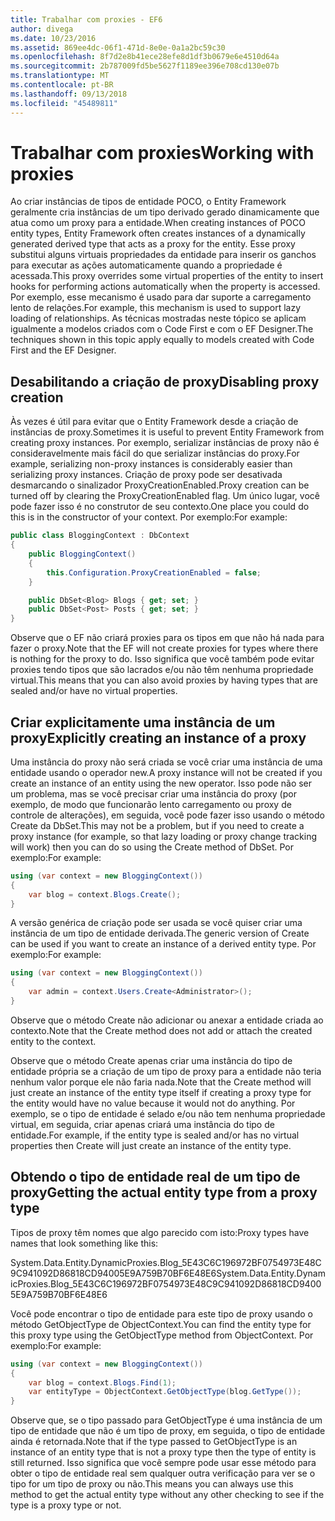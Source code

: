 ```yaml
---
title: Trabalhar com proxies - EF6
author: divega
ms.date: 10/23/2016
ms.assetid: 869ee4dc-06f1-471d-8e0e-0a1a2bc59c30
ms.openlocfilehash: 8f7d2e8b41ece28efe8d1df3b0679e6e4510d64a
ms.sourcegitcommit: 2b787009fd5be5627f1189ee396e708cd130e07b
ms.translationtype: MT
ms.contentlocale: pt-BR
ms.lasthandoff: 09/13/2018
ms.locfileid: "45489811"
---
```

# <a name="working-with-proxies"></a><span data-ttu-id="a4e55-102">Trabalhar com proxies</span><span class="sxs-lookup"><span data-stu-id="a4e55-102">Working with proxies</span></span>
<span data-ttu-id="a4e55-103">Ao criar instâncias de tipos de entidade POCO, o Entity Framework geralmente cria instâncias de um tipo derivado gerado dinamicamente que atua como um proxy para a entidade.</span><span class="sxs-lookup"><span data-stu-id="a4e55-103">When creating instances of POCO entity types, Entity Framework often creates instances of a dynamically generated derived type that acts as a proxy for the entity.</span></span> <span data-ttu-id="a4e55-104">Esse proxy substitui alguns virtuais propriedades da entidade para inserir os ganchos para executar as ações automaticamente quando a propriedade é acessada.</span><span class="sxs-lookup"><span data-stu-id="a4e55-104">This proxy overrides some virtual properties of the entity to insert hooks for performing actions automatically when the property is accessed.</span></span> <span data-ttu-id="a4e55-105">Por exemplo, esse mecanismo é usado para dar suporte a carregamento lento de relações.</span><span class="sxs-lookup"><span data-stu-id="a4e55-105">For example, this mechanism is used to support lazy loading of relationships.</span></span> <span data-ttu-id="a4e55-106">As técnicas mostradas neste tópico se aplicam igualmente a modelos criados com o Code First e com o EF Designer.</span><span class="sxs-lookup"><span data-stu-id="a4e55-106">The techniques shown in this topic apply equally to models created with Code First and the EF Designer.</span></span>  

## <a name="disabling-proxy-creation"></a><span data-ttu-id="a4e55-107">Desabilitando a criação de proxy</span><span class="sxs-lookup"><span data-stu-id="a4e55-107">Disabling proxy creation</span></span>  

<span data-ttu-id="a4e55-108">Às vezes é útil para evitar que o Entity Framework desde a criação de instâncias de proxy.</span><span class="sxs-lookup"><span data-stu-id="a4e55-108">Sometimes it is useful to prevent Entity Framework from creating proxy instances.</span></span> <span data-ttu-id="a4e55-109">Por exemplo, serializar instâncias de proxy não é consideravelmente mais fácil do que serializar instâncias do proxy.</span><span class="sxs-lookup"><span data-stu-id="a4e55-109">For example, serializing non-proxy instances is considerably easier than serializing proxy instances.</span></span> <span data-ttu-id="a4e55-110">Criação de proxy pode ser desativada desmarcando o sinalizador ProxyCreationEnabled.</span><span class="sxs-lookup"><span data-stu-id="a4e55-110">Proxy creation can be turned off by clearing the ProxyCreationEnabled flag.</span></span> <span data-ttu-id="a4e55-111">Um único lugar, você pode fazer isso é no construtor de seu contexto.</span><span class="sxs-lookup"><span data-stu-id="a4e55-111">One place you could do this is in the constructor of your context.</span></span> <span data-ttu-id="a4e55-112">Por exemplo:</span><span class="sxs-lookup"><span data-stu-id="a4e55-112">For example:</span></span>  

``` csharp
public class BloggingContext : DbContext
{
    public BloggingContext()
    {
        this.Configuration.ProxyCreationEnabled = false;
    }  

    public DbSet<Blog> Blogs { get; set; }
    public DbSet<Post> Posts { get; set; }
}
```  

<span data-ttu-id="a4e55-113">Observe que o EF não criará proxies para os tipos em que não há nada para fazer o proxy.</span><span class="sxs-lookup"><span data-stu-id="a4e55-113">Note that the EF will not create proxies for types where there is nothing for the proxy to do.</span></span> <span data-ttu-id="a4e55-114">Isso significa que você também pode evitar proxies tendo tipos que são lacrados e/ou não têm nenhuma propriedade virtual.</span><span class="sxs-lookup"><span data-stu-id="a4e55-114">This means that you can also avoid proxies by having types that are sealed and/or have no virtual properties.</span></span>  

## <a name="explicitly-creating-an-instance-of-a-proxy"></a><span data-ttu-id="a4e55-115">Criar explicitamente uma instância de um proxy</span><span class="sxs-lookup"><span data-stu-id="a4e55-115">Explicitly creating an instance of a proxy</span></span>  

<span data-ttu-id="a4e55-116">Uma instância do proxy não será criada se você criar uma instância de uma entidade usando o operador new.</span><span class="sxs-lookup"><span data-stu-id="a4e55-116">A proxy instance will not be created if you create an instance of an entity using the new operator.</span></span> <span data-ttu-id="a4e55-117">Isso pode não ser um problema, mas se você precisar criar uma instância do proxy (por exemplo, de modo que funcionarão lento carregamento ou proxy de controle de alterações), em seguida, você pode fazer isso usando o método Create da DbSet.</span><span class="sxs-lookup"><span data-stu-id="a4e55-117">This may not be a problem, but if you need to create a proxy instance (for example, so that lazy loading or proxy change tracking will work) then you can do so using the Create method of DbSet.</span></span> <span data-ttu-id="a4e55-118">Por exemplo:</span><span class="sxs-lookup"><span data-stu-id="a4e55-118">For example:</span></span>  

``` csharp
using (var context = new BloggingContext())
{
    var blog = context.Blogs.Create();
}
```  

<span data-ttu-id="a4e55-119">A versão genérica de criação pode ser usada se você quiser criar uma instância de um tipo de entidade derivada.</span><span class="sxs-lookup"><span data-stu-id="a4e55-119">The generic version of Create can be used if you want to create an instance of a derived entity type.</span></span> <span data-ttu-id="a4e55-120">Por exemplo:</span><span class="sxs-lookup"><span data-stu-id="a4e55-120">For example:</span></span>  

``` csharp
using (var context = new BloggingContext())
{
    var admin = context.Users.Create<Administrator>();
}
```  

<span data-ttu-id="a4e55-121">Observe que o método Create não adicionar ou anexar a entidade criada ao contexto.</span><span class="sxs-lookup"><span data-stu-id="a4e55-121">Note that the Create method does not add or attach the created entity to the context.</span></span>  

<span data-ttu-id="a4e55-122">Observe que o método Create apenas criar uma instância do tipo de entidade própria se a criação de um tipo de proxy para a entidade não teria nenhum valor porque ele não faria nada.</span><span class="sxs-lookup"><span data-stu-id="a4e55-122">Note that the Create method will just create an instance of the entity type itself if creating a proxy type for the entity would have no value because it would not do anything.</span></span> <span data-ttu-id="a4e55-123">Por exemplo, se o tipo de entidade é selado e/ou não tem nenhuma propriedade virtual, em seguida, criar apenas criará uma instância do tipo de entidade.</span><span class="sxs-lookup"><span data-stu-id="a4e55-123">For example, if the entity type is sealed and/or has no virtual properties then Create will just create an instance of the entity type.</span></span>  

## <a name="getting-the-actual-entity-type-from-a-proxy-type"></a><span data-ttu-id="a4e55-124">Obtendo o tipo de entidade real de um tipo de proxy</span><span class="sxs-lookup"><span data-stu-id="a4e55-124">Getting the actual entity type from a proxy type</span></span>  

<span data-ttu-id="a4e55-125">Tipos de proxy têm nomes que algo parecido com isto:</span><span class="sxs-lookup"><span data-stu-id="a4e55-125">Proxy types have names that look something like this:</span></span>  

<span data-ttu-id="a4e55-126">System.Data.Entity.DynamicProxies.Blog_5E43C6C196972BF0754973E48C9C941092D86818CD94005E9A759B70BF6E48E6</span><span class="sxs-lookup"><span data-stu-id="a4e55-126">System.Data.Entity.DynamicProxies.Blog_5E43C6C196972BF0754973E48C9C941092D86818CD94005E9A759B70BF6E48E6</span></span>  

<span data-ttu-id="a4e55-127">Você pode encontrar o tipo de entidade para este tipo de proxy usando o método GetObjectType de ObjectContext.</span><span class="sxs-lookup"><span data-stu-id="a4e55-127">You can find the entity type for this proxy type using the GetObjectType method from ObjectContext.</span></span> <span data-ttu-id="a4e55-128">Por exemplo:</span><span class="sxs-lookup"><span data-stu-id="a4e55-128">For example:</span></span>  

``` csharp
using (var context = new BloggingContext())
{
    var blog = context.Blogs.Find(1);
    var entityType = ObjectContext.GetObjectType(blog.GetType());
}
```  

<span data-ttu-id="a4e55-129">Observe que, se o tipo passado para GetObjectType é uma instância de um tipo de entidade que não é um tipo de proxy, em seguida, o tipo de entidade ainda é retornada.</span><span class="sxs-lookup"><span data-stu-id="a4e55-129">Note that if the type passed to GetObjectType is an instance of an entity type that is not a proxy type then the type of entity is still returned.</span></span> <span data-ttu-id="a4e55-130">Isso significa que você sempre pode usar esse método para obter o tipo de entidade real sem qualquer outra verificação para ver se o tipo for um tipo de proxy ou não.</span><span class="sxs-lookup"><span data-stu-id="a4e55-130">This means you can always use this method to get the actual entity type without any other checking to see if the type is a proxy type or not.</span></span>  
